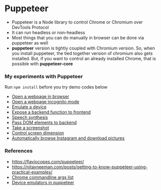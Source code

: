# Puppeteer
- Puppeteer is a Node library to control Chrome or Chromium over DevTools Protocol
- It can run headless or non-headless
- Most things that you can do manually in browser can be done via puppeteer as well
- **puppeteer** version is tightly coupled with Chromium version. So, when you install puppeteer, the tied together version of chromium also gets installed. But, if you want to control an already installed Chrome, that is possible with **puppeteer-core**

### My experiments with Puppeteer
Run `npm install` before you try demo codes below
- [Open a webpage in browser](open-webpage.js)
- [Open a webpage incognito mode](incognito-browser.js)
- [Emulate a device](emulate-device.js)
- [Expose a backend function to frontend](expose-function.js)
- [Speech synthesis](speech-synthesis.js)
- [Pass DOM elements to backend](return-DOM-element.js)
- [Take a screenshot](screenshot.js)
- [Control screen dimension](viewport.js)
- [Automatically browse Instagram and download pictures](crawl-instagram.js)

### References
- https://flaviocopes.com/puppeteer/
- https://nitayneeman.com/posts/getting-to-know-puppeteer-using-practical-examples/
- [Chrome commandline args list](https://peter.sh/experiments/chromium-command-line-switches/#user-data-dir)
- [Device emulators in puppeteer](https://github.com/GoogleChrome/puppeteer/blob/master/lib/DeviceDescriptors.js)
